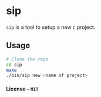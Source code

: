 # sip

`sip` is a tool to setup a new `C` project.

## Usage

```bash
# Clone the repo
cd sip
make
./bin/sip new <name of project>
```

#### License - `MIT`
